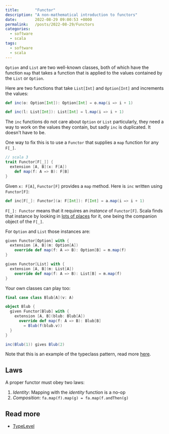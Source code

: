 ```yaml
---
title:       "Functor"
description: "A non-mathematical introduction to functors"
date:        2022-08-29 09:00:53 +0000
permalink:   /posts/2022-08-29/Functors
categories:
  - software
  - scala
tags:
  - software
  - scala
---
```


`Option` and `List` are two well-known classes, both of which have the function `map`
that takes a function that is applied to the values contained by the `List` or `Option`.

Here are two functions that take `List[Int]` and `Option[Int]` and increments the values:

```scala
def inc(o: Option[Int]): Option[Int] = o.map(i => i + 1)

def inc(l: List[Int]): List[Int] = l.map(i => i + 1)
```

The `inc` functions do not care about `Option` or `List` particularly, they need a
way to work on the values they contain, but sadly `inc` is duplicated. It doesn't have to be.

One way to fix this is to use a `Functor` that supplies a `map` function for any `F[_]`.

```scala
// scala 3
trait Functor[F[_]] {
  extension [A, B](x: F[A])
    def map(f: A => B): F[B]
}
```

Given `x: F[A]`, `Functor[F]` provides a `map` method. Here is `inc` written using `Functor[F]`:

```scala
def inc[F[_]: Functor](a: F[Int]): F[Int] = a.map(i => i + 1)
```

`F[_]: Functor` means that it requires an *instance* of `Functor[F]`.
Scala finds that instance by looking in [lots of places](https://docs.scala-lang.org/scala3/reference/changed-features/implicit-resolution.html#inner-main)
for it, one being the companion object of the `F[_]`.

For `Option` and `List` those instances are:

```scala
given Functor[Option] with {
  extension [A, B](m: Option[A])
    override def map(f: A => B): Option[B] = m.map(f)
}

given Functor[List] with {
  extension [A, B](m: List[A])
    override def map(f: A => B): List[B] = m.map(f)
}
```

Your own classes can play too:

```scala
final case class Blub[A](v: A)

object Blub {
  given Functor[Blub] with {
    extension [A, B](blub: Blub[A])
      override def map(f: A => B): Blub[B]
        = Blub(f(blub.v))
  }
}

inc(Blub(1)) gives Blub(2)
```

Note that this is an example of the typeclass pattern, read more [here](https://docs.scala-lang.org/scala3/book/types-type-classes.html).

## Laws

A proper functor must obey two laws:

1. *Identity*: Mapping with the _identity_ function is a no-op
2. *Composition*: `fa.map(f).map(g) = fa.map(f.andThen(g)`

## Read more

- [TypeLevel](https://typelevel.org/cats/typeclasses/functor.html)
